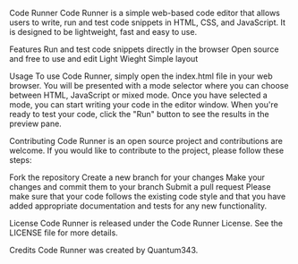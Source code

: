 Code Runner
Code Runner is a simple web-based code editor that allows users to write, run and test code snippets in HTML, CSS, and JavaScript. It is designed to be lightweight, fast and easy to use.

Features
Run and test code snippets directly in the browser
Open source and free to use and edit
Light Wieght
Simple layout


Usage
To use Code Runner, simply open the index.html file in your web browser. You will be presented with a mode selector where you can choose between HTML, JavaScript or mixed mode. Once you have selected a mode, you can start writing your code in the editor window. When you're ready to test your code, click the "Run" button to see the results in the preview pane.

Contributing
Code Runner is an open source project and contributions are welcome. If you would like to contribute to the project, please follow these steps:

Fork the repository
Create a new branch for your changes
Make your changes and commit them to your branch
Submit a pull request
Please make sure that your code follows the existing code style and that you have added appropriate documentation and tests for any new functionality.

License
Code Runner is released under the Code Runner License. See the LICENSE file for more details.

Credits
Code Runner was created by Quantum343.
